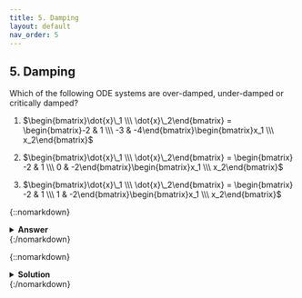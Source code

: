 ```yaml
---
title: 5. Damping
layout: default
nav_order: 5
---
```


## 5. Damping

Which of the following ODE systems are over-damped, under-damped or critically damped?

1. $\begin{bmatrix}\dot{x}\_1 \\\ \dot{x}\_2\end{bmatrix} = \begin{bmatrix}-2 & 1 \\\ -3 & -4\end{bmatrix}\begin{bmatrix}x_1 \\\ x_2\end{bmatrix}$

2. $\begin{bmatrix}\dot{x}\_1 \\\ \dot{x}\_2\end{bmatrix} = \begin{bmatrix} -2 & 1 \\\ 0 & -2\end{bmatrix}\begin{bmatrix}x_1 \\\ x_2\end{bmatrix}$

3. $\begin{bmatrix}\dot{x}\_1 \\\ \dot{x}\_2\end{bmatrix} = \begin{bmatrix} -2 & 1 \\\ 1 & -2\end{bmatrix}\begin{bmatrix}x_1 \\\ x_2\end{bmatrix}$

{::nomarkdown}<details><summary><strong>Answer</strong></summary>{:/nomarkdown}

1. Over-damped
2. Under-damped
3. Critically damped

{::nomarkdown}</details>{:/nomarkdown}

{::nomarkdown}<details><summary><strong>Solution</strong></summary>{:/nomarkdown}
A system is over-damped if it has two real but distinct eigenvalues, under-damped if it has complex eigenvalues, and critically damped if it has only one eigenvalue.

First system eigenvalues:

$\mathbf{A}-\lambda\mathbf{I} = 0 \Rightarrow (-2-\lambda)(-4-\lambda)+3=0 \Rightarrow \lambda^2+6\lambda+5=0\Rightarrow \lambda=-3\pm\sqrt(2)$

Under-damped, because eigenvalues are complex.

Second system eigenvalues:

$(-2-\lambda)(-2-\lambda)=0 \Rightarrow \lambda=-2$

Critically damped, because only one eigenvalue.

Third system eigenvalues:

$(-2-\lambda)(-2-\lambda)-1=0 \Rightarrow (-2-\lambda)^2 = \lambda=-1, -3$

Over-damped, because two distinct and real eigenvalues.

{::nomarkdown}</details>{:/nomarkdown}
